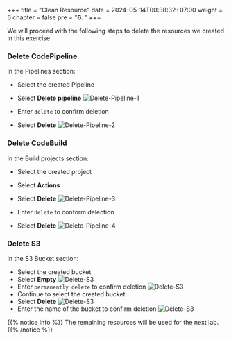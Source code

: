 +++
title = "Clean Resource"
date = 2024-05-14T00:38:32+07:00
weight = 6
chapter = false
pre = "<b>6. </b>"
+++

We will proceed with the following steps to delete the resources we created in this exercise.

### Delete CodePipeline

In the Pipelines section:

- Select the created Pipeline
- Select **Delete pipeline**
  ![Delete-Pipeline-1](/images/6/6-1.png?width=90pc)

- Enter `delete` to confirm deletion
- Select **Delete**
  ![Delete-Pipeline-2](/images/6/6-2.png?width=90pc)

### Delete CodeBuild

In the Build projects section:

- Select the created project
- Select **Actions**
- Select **Delete**
  ![Delete-Pipeline-3](/images/6/6-3.png?width=90pc)

- Enter `delete` to conform delection
- Select **Delete**
  ![Delete-Pipeline-4](/images/6/6-4.png?width=90pc)

### Delete S3

In the S3 Bucket section:

- Select the created bucket
- Select **Empty**
  ![Delete-S3](/images/6/6-5.png?width=90pc)
- Enter `permanently delete` to confirm deletion
  ![Delete-S3](/images/6/6-6.png?width=90pc)
- Continue to select the created bucket
- Select **Delete**
  ![Delete-S3](/images/6/6-7.png?width=90pc)
- Enter the name of the bucket to confirm deletion
  ![Delete-S3](/images/6/6-8.png?width=90pc)

{{% notice info %}}
The remaining resources will be used for the next lab.
{{% /notice %}}
